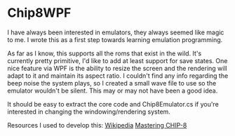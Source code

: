 Chip8WPF
========

I have always been interested in emulators, they always seemed like magic to me. I wrote this as a first step towards learning emulation programming.

As far as I know, this supports all the roms that exist in the wild. It's currently pretty primitive, I'd like to add at least support for save states. One nice feature via WPF is the ability to resize the screen and the rendering will adapt to it and maintain its aspect ratio. I couldn't find any info regarding the beep noise the system plays, so I created a small wave file to use so the emulator wouldn't be silent. This may or may not have been a good idea.

It should be easy to extract the core code and Chip8Emulator.cs if you're interested in changing the windowing/rendering system.

Resources I used to develop this:
[Wikipedia](http://en.wikipedia.org/wiki/Chip8)
[Mastering CHIP-8](http://mattmik.com/chip8.html)
